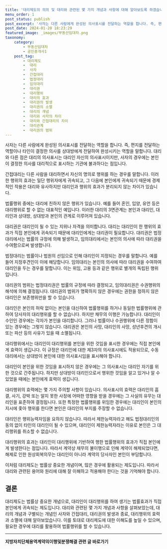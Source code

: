 ```yaml
---
title: '대리제도의 의의 및 대리와 관련된 몇 가지 개념과 사항에 대해 알아보도록 하겠습니다 대리는 대리인이 자신을 대신하여 하는 법률행위가 본인에게 귀속하는 법률제도를 의미합니다 대리와 유사한 개념으로는 사자使者와 간접대리間接代理가 있습니다'
menu_order: 1
post_status: publish
post_excerpt: '사자는 다른 사람에게 완성된 의사표시를 전달하는 역할을 합니다. 즉, 편지를 전달하는 역할이나 타인이 결정한 의사를 상대방에게 전달하여 완성시키는 역할을 말합니다. 대리와 다른 점은 대리의 의사표시는 대리인 자신의 의사표시이지만, 사자의 경우에는 본인이 결정한 의사를 대리적으로 표시하는 기관에 불과하다는 점입니다.'
post_date: 2024-01-20 18:23:29
featured_image: _images/부동산임대차.png
taxonomy:
    category:
        - 부동산임대차
        - 공인중개사1
    post_tag:
        - 대리제도
        -  대리
        -  사자
        -  간접대리
        -  법정대리
        -  임의대리
        -  대리권
        -  대리행위
        -  대리의 효과
        -  대리권의 발생
        -  대리권의 소멸
        -  대리의 개념
        -  대리와 사자의 차이
        -  대리와 간접대리의 차이
        -  대리관계
        -  대리권의 범위
---
```



사자는 다른 사람에게 완성된 의사표시를 전달하는 역할을 합니다. 즉, 편지를 전달하는 역할이나 타인이 결정한 의사를 상대방에게 전달하여 완성시키는 역할을 말합니다. 대리와 다른 점은 대리의 의사표시는 대리인 자신의 의사표시이지만, 사자의 경우에는 본인이 결정한 의사를 대리적으로 표시하는 기관에 불과하다는 점입니다.

간접대리는 다른 사람을 대리하면서 자신의 명의로 행위를 하는 경우를 말합니다. 이러한 행위의 효과는 일단 행위자에게 귀속되고, 그 다음에 본인에게 귀속되기 때문에 경제적인 작용은 대리와 유사하지만 대리인과 행위의 효과가 분리되지 않는 차이가 있습니다.

법률행위 중에는 대리에 친하지 않은 행위가 있습니다. 예를 들어 혼인, 입양, 유언 등은 대리행위로 할 수 없는 대표적인 예입니다. 이러한 대리의 3면관계는 본인과 대리인, 대리인과 상대방, 상대방과 본인의 관계로 이루어져 있습니다.

대리권은 대리인이 될 수 있는 지위나 자격을 의미합니다. 대리는 대리인이 한 행위의 효과가 직접 본인에게 귀속되기 때문에 대리인에게는 대리권이 필요합니다. 대리권은 법정대리에서는 법률의 규정에 의해 발생하고, 임의대리에서는 본인의 의사에 따라 대리권을 수여함으로써 발생합니다.

법정대리는 법률이나 법원의 선임으로 인해 대리인이 지정되는 경우를 말합니다. 예를 들어 지정후견인이 이에 해당합니다. 임의대리는 본인의 의사에 따라 대리권을 수여하여 대리인을 두는 경우를 말합니다. 이는 위임, 고용 등과 같은 행위로 별개의 독립된 행위입니다.

대리권의 범위는 법정대리권은 법률의 규정에 따라 결정되고, 임의대리권은 수권행위의 해석에 의해 결정됩니다. 대리권의 범위가 명확하지 않은 경우에는 권한을 정하지 않은 대리인은 보존행위만을 할 수 있습니다.

대리인은 본인의 허락 없이는 본인을 대신하여 법률행위를 하거나 동일한 법률행위에 관하여 당사자의 대리행위를 할 수 없습니다. 하지만 채무의 이행은 가능합니다. 대리인이 수인인 경우에는 각자가 본인을 대리합니다. 그러나 법률이나 수권행위에 다른 정함이 있는 경우에는 그렇지 않습니다. 대리권은 본인의 사망, 대리인의 사망, 성년후견의 개시 또는 파산 등의 사유가 있을 때 소멸됩니다.

대리행위에서는 대리인이 대리행위를 본인을 위한 것임을 표시한 경우에는 직접 본인에게 효력이 생깁니다. 이 규정은 대리인에 대한 제3자의 의사표시에도 적용되므로, 수동대리에서는 상대방이 본인에 대한 의사표시임을 표시해야 합니다.

대리인이 본인을 위한 것임을 표시하지 않은 경우에는 그 의사표시는 대리인 자기를 위한 것으로 간주됩니다. 하지만 상대방이 대리인으로서 행위한 것임을 알고 있거나 알 수 있었을 때에는 본인에게 효력이 생깁니다.

대리행위의 효력에는 몇 가지 주의할 사항이 있습니다. 의사표시의 효력은 대리인의 흠결, 사기, 강박 또는 알지 못한 사정에 어떠한 영향을 받을 경우에는 그 사실의 유무는 대리인을 표준하여 결정됩니다. 또한 특정한 법률행위를 위임한 경우에는 대리인이 본인의 지시에 좇아 행위를 한다면 본인은 대리인의 부지를 주장할 수 없습니다.

대리인은 행위능력자임을 요하지 않습니다. 따라서 제한능력자라고 해도 법정대리인의 동의 없이 타인의 대리인이 될 수 있으며, 대리인이 제한능력자라는 이유로 본인은 그 대리행위를 취소할 수 없습니다.

대리행위의 효과는 대리인이 대리행위에 기반하여 행한 법률행위의 효과가 직접 본인에게 발생한다는 점입니다. 따라서 계약상 채무의 불이행으로 인해 계약이 해제되었다면, 해제로 인한 원상회복의무는 대리인이 아니라 계약의 당사자인 본인이 부담합니다.

이처럼 대리제도는 법률상 중요한 개념이며, 많은 경우에 활용되는 제도입니다. 따라서 대리와 관련된 용어와 원리에 대해 잘 이해하고 적용해야 한다는 것을 기억해야 합니다.

## 결론

대리제도는 법률상 중요한 개념으로, 대리인이 대리행위를 하여 생기는 법률효과가 직접 본인에게 귀속되는 제도입니다. 대리와 관련된 몇 가지 개념과 사항을 살펴보았는데, 대리의 개념과 구별되는 개념인 사자와 간접대리, 대리권의 발생과 종료, 대리행위의 효력과 소멸에 대해 알아보았습니다. 이를 토대로 대리제도에 대한 이해도를 높일 수 있으며, 필요한 경우에 대리를 활용하여 법률행위를 할 수 있습니다.
<!-- wp:separator -->
<hr class="wp-block-separator has-alpha-channel-opacity"/>
<!-- /wp:separator -->

<!-- wp:group {"backgroundColor":"base","layout":{"type":"constrained"}} -->
<div class="wp-block-group has-base-background-color has-background"><!-- wp:paragraph {"align":"center","fontSize":"medium"} -->
<p class="has-text-align-center has-large-font-size"><strong>지방자치단체용역계약의이행및분쟁해결 관련 글 바로가기</strong></p>
<!-- /wp:paragraph -->


<!-- wp:latest-posts
{"categories":[{"id":7295,"count":19,"description":"","link":"https://uknowlaw.com/category/%ec%a7%80%eb%b0%a9%ec%9e%90%ec%b9%98%eb%8b%a8%ec%b2%b4%ec%9a%a9%ec%97%ad%ea%b3%84%ec%95%bd%ec%9d%98%ec%9d%b4%ed%96%89%eb%b0%8f%eb%b6%84%ec%9f%81%ed%95%b4%ea%b2%b0/","name":"지방자치단체용역계약의이행및분쟁해결","slug":"지방자치단체용역계약의이행및분쟁해결","taxonomy":"category","parent":0,"meta":[],"_links":{"self":[{"href":"https://uknowlaw.com/wp-json/wp/v2/categories/7295"}],"collection":[{"href":"https://uknowlaw.com/wp-json/wp/v2/categories"}],"about":[{"href":"https://uknowlaw.com/wp-json/wp/v2/taxonomies/category"}],"wp:post_type":[{"href":"https://uknowlaw.com/wp-json/wp/v2/posts?categories=7295"}],"curies":[{"name":"wp","href":"https://api.w.org/{rel}","templated":true}]}}],"postsToShow":100,"excerptLength":28,"postLayout":"grid","columns":2,"featuredImageAlign":"left","featuredImageSizeSlug":"large","fontSize":"small"} /--></div>
<!-- /wp:group -->